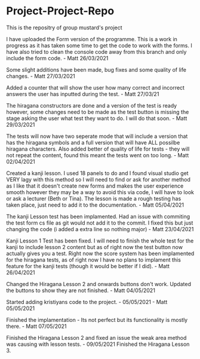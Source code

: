 # Project-Project-Repo
This is the repositry of group mustard's project

I have uploaded the Form version of the programme. This is a work in progress as it has taken some time to get the code to work with the 
forms. I have also tried to clean the console code away from this branch and only include the form code. - Matt 26/03/2021

Some slight additions have been made, bug fixes and some quality of life changes. - Matt 27/03/2021

Added a counter that will show the user how many correct and incorrect answers the user has inputted 
during the test. - Matt 27/03/21

The hiragana constructors are done and a version of the test is ready however, some changes need to be made as the test button is missing the stage asking the user
what test they want to do. I will do that soon. - Matt 29/03/2021


The tests will now have two seperate mode that will include a version that has the hiragana symbols and a full version that will have ALL possilbe hiragana
characters. Also added better of quality of life for tests - they will not repeat the content, found this meant the tests went on too long. - Matt 02/04/2021

Created a kanji lesson. I used 18 panels to do and I found visual studio get VERY lagy with this method so I will need to find or ask for another method as I like that 
it doesn't create new forms and makes the user experience smooth however they may be a way to avoid this via code, I will have to look or ask a lecturer (Beth or Tina).
The lesson is made a rough testing has taken place, just need to add it to the documentation. - Matt 05/04/2021

The kanji Lesson test has been implamented. Had an issue with commiting the test form cs file as git would not add it to the commit. I fixed this but just changing the code 
(i added a extra line so nothing major) - Matt 23/04/2021

Kanji Lesson 1 Test has been fixed. I will need to finish the whole test for the kanji to include lesson 2 content but as of right now the 
test button now actually gives you a test. Right now the score system has been implamented for the hiragana tests, as of right now I have no plans to implament 
this feature for the kanji tests (though it would be better if I did). - Matt 26/04/2021

Changed the Hiragana Lesson 2 and onwards buttons don't work. Updated the buttons to show they are not finished. - Matt 04/05/2021

Started adding kristiyans code to the project. - 05/05/2021 - Matt 05/05/2021

Finished the implamentation - Its not perfect but its functionality is mostly there. - Matt 07/05/2021

Finished the Hiragana Lesson 2 and fixed an issue the weak area method was causing with lesson tests. - 09/05/2021
Finished the Hiragana Lesson 3.
